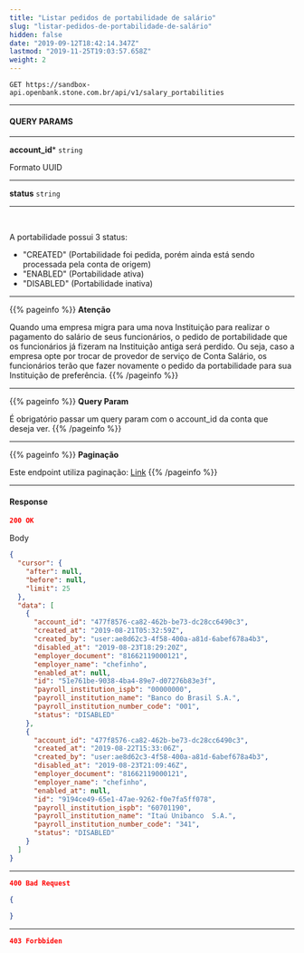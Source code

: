 ```yaml
---
title: "Listar pedidos de portabilidade de salário"
slug: "listar-pedidos-de-portabilidade-de-salário"
hidden: false
date: "2019-09-12T18:42:14.347Z"
lastmod: "2019-11-25T19:03:57.658Z"
weight: 2
---
```



```http 
GET https://sandbox-api.openbank.stone.com.br/api/v1/salary_portabilities
```
---

#### **QUERY PARAMS**

---

**account_id***  `string` 

Formato UUID


---

**status**  `string` 


---

<br>

A portabilidade possui 3 status:
- "CREATED" (Portabilidade foi pedida, porém ainda está sendo processada pela conta de origem)
- "ENABLED" (Portabilidade ativa)
- "DISABLED" (Portabilidade inativa)


---

{{% pageinfo %}}
**Atenção**

Quando uma empresa migra para uma nova Instituição para realizar o pagamento do salário de seus funcionários, o pedido de portabilidade que os funcionários já fizeram na Instituição antiga será perdido. 
Ou seja, caso a empresa opte por trocar de provedor de serviço de Conta Salário, os funcionários terão que fazer novamente o pedido da portabilidade para sua Instituição de preferência.
{{% /pageinfo %}}

---


{{% pageinfo %}}
**Query Param**

É obrigatório passar um query param com o account_id da conta que deseja ver.
{{% /pageinfo %}}

---

{{% pageinfo %}}
**Paginação**

Este endpoint utiliza paginação: [Link](https://docs.openbank.stone.com.br/reference#paginação)
{{% /pageinfo %}}

---


#### **Response**

```JSON
200 OK 
```
Body
```JSON
{
  "cursor": {
    "after": null,
    "before": null,
    "limit": 25
  },
  "data": [
    {
      "account_id": "477f8576-ca82-462b-be73-dc28cc6490c3",
      "created_at": "2019-08-21T05:32:59Z",
      "created_by": "user:ae8d62c3-4f58-400a-a81d-6abef678a4b3",
      "disabled_at": "2019-08-23T18:29:20Z",
      "employer_document": "81662119000121",
      "employer_name": "chefinho",
      "enabled_at": null,
      "id": "51e761be-9038-4ba4-89e7-d07276b83e3f",
      "payroll_institution_ispb": "00000000",
      "payroll_institution_name": "Banco do Brasil S.A.",
      "payroll_institution_number_code": "001",
      "status": "DISABLED"
    },
    {
      "account_id": "477f8576-ca82-462b-be73-dc28cc6490c3",
      "created_at": "2019-08-22T15:33:06Z",
      "created_by": "user:ae8d62c3-4f58-400a-a81d-6abef678a4b3",
      "disabled_at": "2019-08-23T21:09:46Z",
      "employer_document": "81662119000121",
      "employer_name": "chefinho",
      "enabled_at": null,
      "id": "9194ce49-65e1-47ae-9262-f0e7fa5ff078",
      "payroll_institution_ispb": "60701190",
      "payroll_institution_name": "Itaú Unibanco  S.A.",
      "payroll_institution_number_code": "341",
      "status": "DISABLED"
    }
  ]
}
```

---

```JSON
400 Bad Request 
```

```JSON
{
  
}
```

---

```JSON
403 Forbbiden 
```

```
